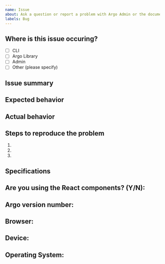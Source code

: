 ```yaml
---
name: Issue
about: Ask a question or report a problem with Argo Admin or the documentation
labels: Bug
---
```


## Where is this issue occuring?

- [ ] CLI
- [ ] Argo Library
- [ ] Admin
- [ ] Other (please specify)

## Issue summary

<!--
Write a short description of the issue here ↓
-->


## Expected behavior

<!--
What do you think should happen?
-->

## Actual behavior

<!--
What actually happens?

Tip: include an error message (in a `<details></details>` tag) if your issue is related to an error while using Argo.

If you include an animated gif showing your issue, wrapping it in a details tag is also recommended. Gifs usually autoplay, which can cause accessibility issues for people reviewing your PR:

    <details>
      <summary>Summary of your gif(s)</summary>
      <img src="..." alt="Description of what the gif shows">
    </details>

-->


## Steps to reproduce the problem

1.
2.
3.

## Specifications

Are you using the React components? (Y/N):
-
Argo version number:
-
Browser:
-
Device:
-
Operating System:
-
